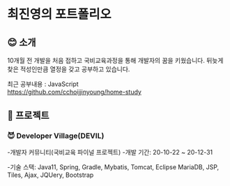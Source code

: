 # 최진영의 포트폴리오

## :blush: 소개

10개월 전 개발을 처음 접하고 국비교육과정을 통해 개발자의 꿈을 키웠습니다.
뒤늦게 찾은 적성인만큼 열정을 갖고 공부하고 있습니다.

최근 공부내용 : JavaScript</br>
https://github.com/cchoijjinyoung/home-study

## :rocket: 프로젝트
### :smiling_imp: Developer Village(DEVIL)
-개발자 커뮤니티(국비교육 파이널 프로젝트)
-개발 기간: 20-10-22 ~ 20-12-31

-기술 스택:
Java11, Spring, Gradle, Mybatis, Tomcat, Eclipse
MariaDB, JSP, Tiles, Ajax, JQUery, Bootstrap



